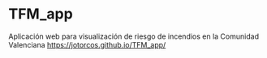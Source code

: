 # TFM_app
Aplicación web para visualización de riesgo de incendios en la Comunidad Valenciana
https://jotorcos.github.io/TFM_app/
